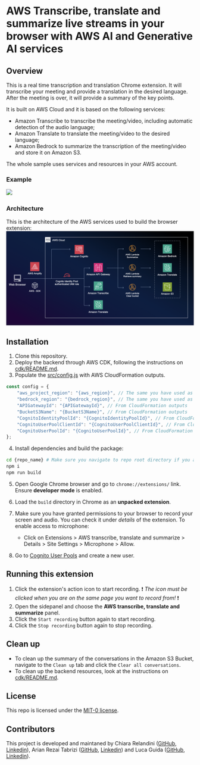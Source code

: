 # AWS Transcribe, translate and summarize live streams in your browser with AWS AI and Generative AI services

## Overview

This is a real time transcription and translation Chrome extension. It will transcribe your meeting and provide a translation in the desired language. After the meeting is over, it will provide a summary of the key points.

It is built on AWS Cloud and it is based on the following services:
- Amazon Transcribe to transcribe the meeting/video, including automatic detection of the audio language;
- Amazon Translate to translate the meeting/video to the desired language;
- Amazon Bedrock to summarize the transcription of the meeting/video and store it on Amazon S3.

The whole sample uses services and resources in your AWS account.

### Example
<img src="/assets/chrome_extension.gif"/>

### Architecture
This is the architecture of the AWS services used to build the browser extension:
![Architecture](/assets/architecture.png)

## Installation

1. Clone this repository.
2. Deploy the backend through AWS CDK, following the instructions on [cdk/README.md](cdk/README.md).
3. Populate the [src/config.js](src/config.js) with AWS CloudFormation outputs.
```js
const config = {
    "aws_project_region": "{aws_region}", // The same you have used as aws_region in cdk/config.json
    "bedrock_region": "{bedrock_region}", // The same you have used as bedrock_region in cdk/config.json
    "APIGatewayId": "{APIGatewayId}", // From CloudFormation outputs
    "BucketS3Name": "{BucketS3Name}", // From CloudFormation outputs
    "CognitoIdentityPoolId": "{CognitoIdentityPoolId}", // From CloudFormation outputs
    "CognitoUserPoolClientId": "{CognitoUserPoolClientId}", // From CloudFormation outputs
    "CognitoUserPoolId": "{CognitoUserPoolId}", // From CloudFormation outputs
};
```

4. Install dependencies and build the package:
```bash
cd {repo_name} # Make sure you navigate to repo root directory if you are in /cdk folder from previous steps
npm i
npm run build
```
5. Open Google Chrome browser and go to `chrome://extensions/` link. Ensure **developer mode** is enabled.
6. Load the `build`  directory in Chrome as an **unpacked extension**.
7. Make sure you have granted permissions to your browser to record your screen and audio. You can check it under *details* of the extension. To enable access to microphone: 
    - Click on Extensions > AWS transcribe, translate and summarize > Details >  Site Settings > Microphone > Allow.

8. Go to [Cognito User Pools](https://us-east-1.console.aws.amazon.com/cognito/v2/idp/user-pools?region=us-west-2) and create a new user.

## Running this extension

1. Click the extension's action icon to start recording. :exclamation: *The icon must be clicked when you are on the same page you want to record from!* :exclamation: 
2. Open the sidepanel and choose the **AWS transcribe, translate and summarize** panel.
3. Click the `Start recording` button again to start recording.
4. Click the `Stop recording` button again to stop recording.


## Clean up
- To clean up the summary of the conversations in the Amazon S3 Bucket, navigate to the `Clean up` tab and click the `Clear all conversations`.
- To clean up the backend resources, look at the instructions on [cdk/README.md](cdk/README.md).


## License
This repo is licensed under the [MIT-0 license](/LICENSE).


## Contributors
This project is developed and maintaned by Chiara Relandini ([GitHub](https://github.com/chiararelandini), [Linkedin](https://www.linkedin.com/in/chiara-relandini/)), Arian Rezai Tabrizi ([GitHub](https://github.com/arianrezai), [Linkedin](https://www.linkedin.com/in/arianrezai/)) and Luca Guida ([GitHub](https://github.com/l-guida), [Linkedin](https://www.linkedin.com/in/lucaguida/)).